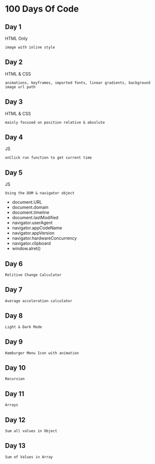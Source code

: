 # 100 Days Of Code

## Day 1

HTML Only

    image with inline style

    
## Day 2

HTML & CSS

    animations, keyframes, imported fonts, linear gradients, background image url path


## Day 3

HTML & CSS

    mainly focused on position relative & absolute

## Day 4

JS

    onClick run function to get current time

## Day 5 

JS

    Using the DOM & navigator object

- document.URL
- document.domain
- document.timeline
- document.lastModified
- navigator.userAgent
- navigator.appCodeName
- navigator.appVersion
- navigator.hardwareConcurrency
- navigator.clipboard
- window.alret()

## Day 6

    Relitive Change Calculator

## Day 7 

    Average acceleration calculator

## Day 8

    Light & Dark Mode 

## Day 9

    Hamburger Menu Icon with animation

## Day 10

    Recursian

## Day 11

    Arrays

## Day 12

    Sum all values in Object

## Day 13

    Sum of Values in Array